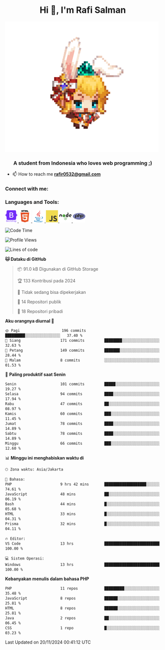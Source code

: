 <h1 align="center">Hi 👋, I'm Rafi Salman</h1>
<img src="img/lp.gif" /> 
<h3 align="center">A student from Indonesia who loves web programming ;)</h3>

- 📫 How to reach me **rafir0532@gmail.com**

<h3 align="left">Connect with me:</h3>
<p align="left">
</p>

<h3 align="left">Languages and Tools:</h3>
<p align="left"> <a href="https://getbootstrap.com" target="_blank" rel="noreferrer"> <img src="https://raw.githubusercontent.com/devicons/devicon/master/icons/bootstrap/bootstrap-plain-wordmark.svg" alt="bootstrap" width="40" height="40"/> </a> <a href="https://www.w3.org/html/" target="_blank" rel="noreferrer"> <img src="https://raw.githubusercontent.com/devicons/devicon/master/icons/html5/html5-original-wordmark.svg" alt="html5" width="40" height="40"/> </a> <a href="https://www.java.com" target="_blank" rel="noreferrer"> <img src="https://raw.githubusercontent.com/devicons/devicon/master/icons/java/java-original.svg" alt="java" width="40" height="40"/> </a> <a href="https://developer.mozilla.org/en-US/docs/Web/JavaScript" target="_blank" rel="noreferrer"> <img src="https://raw.githubusercontent.com/devicons/devicon/master/icons/javascript/javascript-original.svg" alt="javascript" width="40" height="40"/> </a> <a href="https://nodejs.org" target="_blank" rel="noreferrer"> <img src="https://raw.githubusercontent.com/devicons/devicon/master/icons/nodejs/nodejs-original-wordmark.svg" alt="nodejs" width="40" height="40"/> </a> <a href="https://www.php.net" target="_blank" rel="noreferrer"> <img src="https://raw.githubusercontent.com/devicons/devicon/master/icons/php/php-original.svg" alt="php" width="40" height="40"/> </a> </p>

<!--START_SECTION:waka-->
![Code Time](http://img.shields.io/badge/Code%20Time-252%20hrs%2022%20mins-blue)

![Profile Views](http://img.shields.io/badge/Profil%20dilihat-11-blue)

![Lines of code](https://img.shields.io/badge/Sejak%20Hello%20World%20aku%20telah%20menulis-1.6%20million%20baris%20kode-blue)

**🐱 Dataku di GitHub** 

> 📦 91.0 kB Digunakan di GitHub Storage 
 > 
> 🏆 133 Kontribusi pada 2024
 > 
> 🚫 Tidak sedang bisa dipekerjakan
 > 
> 📜 14 Repositori publik 
 > 
> 🔑 18 Repositori pribadi 
 > 
**Aku orangnya diurnal 🐤** 

```text
🌞 Pagi                   196 commits         █████████░░░░░░░░░░░░░░░░   37.40 % 
🌆 Siang                  171 commits         ████████░░░░░░░░░░░░░░░░░   32.63 % 
🌃 Petang                 149 commits         ███████░░░░░░░░░░░░░░░░░░   28.44 % 
🌙 Malam                  8 commits           ░░░░░░░░░░░░░░░░░░░░░░░░░   01.53 % 
```
📅 **Paling produktif saat Senin** 

```text
Senin                    101 commits         █████░░░░░░░░░░░░░░░░░░░░   19.27 % 
Selasa                   94 commits          ████░░░░░░░░░░░░░░░░░░░░░   17.94 % 
Rabu                     47 commits          ██░░░░░░░░░░░░░░░░░░░░░░░   08.97 % 
Kamis                    60 commits          ███░░░░░░░░░░░░░░░░░░░░░░   11.45 % 
Jumat                    78 commits          ████░░░░░░░░░░░░░░░░░░░░░   14.89 % 
Sabtu                    78 commits          ████░░░░░░░░░░░░░░░░░░░░░   14.89 % 
Minggu                   66 commits          ███░░░░░░░░░░░░░░░░░░░░░░   12.60 % 
```


📊 **Minggu ini menghabiskan waktu di** 

```text
🕑︎ Zona waktu: Asia/Jakarta

💬 Bahasa: 
PHP                      9 hrs 42 mins       ███████████████████░░░░░░   74.61 % 
JavaScript               48 mins             ██░░░░░░░░░░░░░░░░░░░░░░░   06.19 % 
Bash                     44 mins             █░░░░░░░░░░░░░░░░░░░░░░░░   05.68 % 
HTML                     33 mins             █░░░░░░░░░░░░░░░░░░░░░░░░   04.31 % 
Prisma                   32 mins             █░░░░░░░░░░░░░░░░░░░░░░░░   04.11 % 

🔥 Editor: 
VS Code                  13 hrs              █████████████████████████   100.00 % 

💻 Sistem Operasi: 
Windows                  13 hrs              █████████████████████████   100.00 % 
```

**Kebanyakan menulis dalam bahasa PHP** 

```text
PHP                      11 repos            █████████░░░░░░░░░░░░░░░░   35.48 % 
JavaScript               8 repos             ██████░░░░░░░░░░░░░░░░░░░   25.81 % 
HTML                     8 repos             ██████░░░░░░░░░░░░░░░░░░░   25.81 % 
Java                     2 repos             ██░░░░░░░░░░░░░░░░░░░░░░░   06.45 % 
CSS                      1 repo              █░░░░░░░░░░░░░░░░░░░░░░░░   03.23 % 
```




 Last Updated on 20/11/2024 00:41:12 UTC
<!--END_SECTION:waka-->
